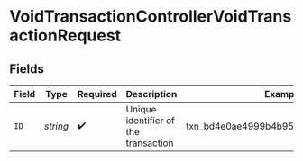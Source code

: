 # VoidTransactionControllerVoidTransactionRequest


## Fields

| Field                                | Type                                 | Required                             | Description                          | Example                              |
| ------------------------------------ | ------------------------------------ | ------------------------------------ | ------------------------------------ | ------------------------------------ |
| `ID`                                 | *string*                             | :heavy_check_mark:                   | Unique identifier of the transaction | txn_bd4e0ae4999b4b959b6c0d336eaf72aa |